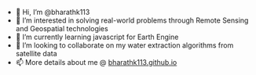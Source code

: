 - 👋 Hi, I’m @bharathk113
- 👀 I’m interested in solving real-world problems through Remote Sensing and Geospatial technologies
- 🌱 I’m currently learning javascript for Earth Engine
- 💞️ I’m looking to collaborate on my water extraction algorithms from satellite data
- 📫 More details about me @ [bharathk113.github.io](#https://bharathk113.github.io)
